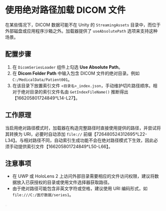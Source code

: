 # 使用绝对路径加载 DICOM 文件

在某些情况下，DICOM 数据可能不在 Unity 的 `StreamingAssets` 目录中，而位于外部磁盘或应用程序沙箱之外。加载器提供了 `useAbsolutePath` 选项来支持这种场景。

## 配置步骤

1. 在 `DicomSeriesLoader` 组件上勾选 **Use Absolute Path**。
2. 在 **Dicom Folder Path** 中输入包含 DICOM 文件的绝对目录。例如 `C:/MedicalData/Patient001`。
3. 在该目录下放置索引文件 `<目录名>_index.json`，手动维护切片路径顺序。相对于绝对目录的索引文件名由 `GetIndexFileName()` 推断得出【166205801724849†L14-L27】。

## 工作原理

当启用绝对路径模式时，加载器在构造完整路径时直接使用提供的路径，并尝试将其转换为 URI，必要时自动添加 `file://` 前缀【726480524312695†L22-L34】。与相对路径不同，自动索引生成功能不会在绝对路径模式下生效，因此必须手动提供索引文件【166205801724849†L50-L66】。

## 注意事项

- 在 UWP 或 HoloLens 2 上访问外部目录需要相应的文件访问权限，建议将数据放入已获授权的目录或使用文件选择器获取路径。
- 由于绝对路径可能包含非英文字符或空格，建议使用 URI 编码形式，如 `file:///C:/医疗数据/series1`。

![绝对路径示意图](./images/placeholder.png)
